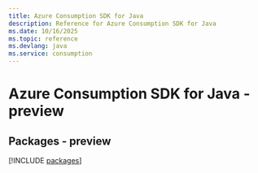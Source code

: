 ```yaml
---
title: Azure Consumption SDK for Java
description: Reference for Azure Consumption SDK for Java
ms.date: 10/16/2025
ms.topic: reference
ms.devlang: java
ms.service: consumption
---
```

# Azure Consumption SDK for Java - preview
## Packages - preview
[!INCLUDE [packages](consumption-index.md)]